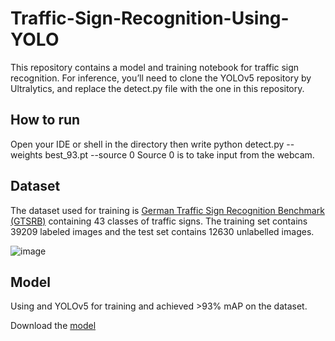 # Traffic-Sign-Recognition-Using-YOLO

This repository contains a model and training notebook for traffic sign recognition. For inference, you’ll need to clone the YOLOv5 repository by Ultralytics, and replace the detect.py file with the one in this repository.

## How to run
Open your IDE or shell in the directory then write python detect.py --weights best_93.pt --source 0
Source 0 is to take input from the webcam.

## Dataset
The dataset used for training is [German Traffic Sign Recognition Benchmark (GTSRB)](https://benchmark.ini.rub.de/?section=gtsrb&subsection=dataset) containing 43 classes of traffic signs. The training set contains 39209 labeled images and the test set contains 12630 unlabelled images.

![image](https://user-images.githubusercontent.com/35000278/116809754-50276780-ab5d-11eb-87fa-1f513be1f876.png)

## Model

Using and YOLOv5 for training and achieved >93% mAP on the dataset.

Download the [model](https://mega.nz/file/rV4HDQ5b#UfgDAMlVHvfzSr7PquE8HWx_6jhRmDUGBS-qyfIn_oE)
